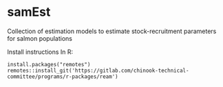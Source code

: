 # samEst
Collection of estimation models to estimate stock-recruitment parameters for salmon populations


Install instructions
In R:
```{r} 
install.packages("remotes") 
remotes::install_git('https://gitlab.com/chinook-technical-committee/programs/r-packages/ream')
```
